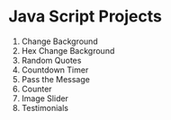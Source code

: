 # Java Script Projects

1. Change Background
2. Hex Change Background
3. Random Quotes
4. Countdown Timer
5. Pass the Message
6. Counter
7. Image Slider
8. Testimonials
